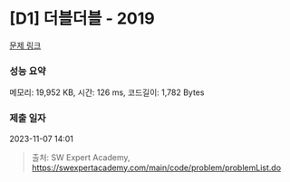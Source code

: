 # [D1] 더블더블 - 2019 

[문제 링크](https://swexpertacademy.com/main/code/problem/problemDetail.do?contestProbId=AV5QDEX6AqwDFAUq) 

### 성능 요약

메모리: 19,952 KB, 시간: 126 ms, 코드길이: 1,782 Bytes

### 제출 일자

2023-11-07 14:01



> 출처: SW Expert Academy, https://swexpertacademy.com/main/code/problem/problemList.do
